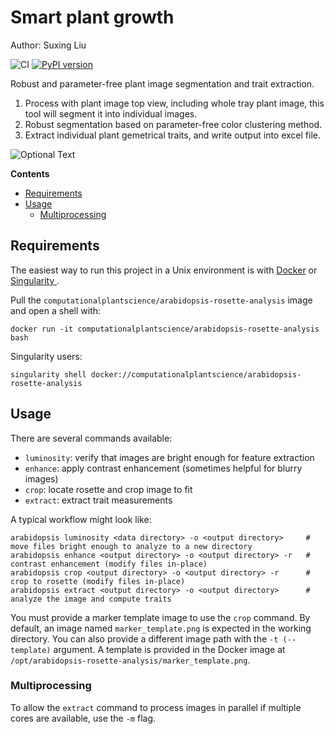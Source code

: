 # Smart plant growth

Author: Suxing Liu

![CI](https://github.com/Computational-Plant-Science/arabidopsis-rosette-analysis/workflows/CI/badge.svg)
[![PyPI version](https://badge.fury.io/py/arabidopsis-rosette-analysis.svg)](https://badge.fury.io/py/arabidopsis-rosette-analysis)

Robust and parameter-free plant image segmentation and trait extraction.

1. Process with plant image top view, including whole tray plant image, this tool will segment it into individual images.
2. Robust segmentation based on parameter-free color clustering method.
3. Extract individual plant gemetrical traits, and write output into excel file.

![Optional Text](../master/media/image_01.png)

<!-- START doctoc generated TOC please keep comment here to allow auto update -->
<!-- DON'T EDIT THIS SECTION, INSTEAD RE-RUN doctoc TO UPDATE -->
**Contents**

- [Requirements](#requirements)
- [Usage](#usage)
  - [Multiprocessing](#multiprocessing)

<!-- END doctoc generated TOC please keep comment here to allow auto update -->

## Requirements

The easiest way to run this project in a Unix environment is with [Docker](https://www.docker.com/) or [Singularity ](https://sylabs.io/singularity/).

Pull the `computationalplantscience/arabidopsis-rosette-analysis` image and open a shell with:

`docker run -it computationalplantscience/arabidopsis-rosette-analysis bash`

Singularity users:

`singularity shell docker://computationalplantscience/arabidopsis-rosette-analysis`

## Usage

There are several commands available:

- `luminosity`: verify that images are bright enough for feature extraction
- `enhance`: apply contrast enhancement (sometimes helpful for blurry images)
- `crop`: locate rosette and crop image to fit
- `extract`: extract trait measurements

A typical workflow might look like:

```shell
arabidopsis luminosity <data directory> -o <output directory>     # move files bright enough to analyze to a new directory
arabidopsis enhance <output directory> -o <output directory> -r   # contrast enhancement (modify files in-place)
arabidopsis crop <output directory> -o <output directory> -r      # crop to rosette (modify files in-place)
arabidopsis extract <output directory> -o <output directory>      # analyze the image and compute traits
```

You must provide a marker template image to use the `crop` command. By default, an image named `marker_template.png` is expected in the working directory. You can also provide a different image path with the `-t (--template)` argument. A template is provided in the Docker image at `/opt/arabidopsis-rosette-analysis/marker_template.png`.

### Multiprocessing

To allow the `extract` command to process images in parallel if multiple cores are available, use the `-m` flag.
